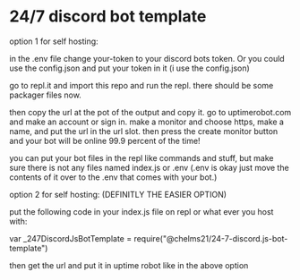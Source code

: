 # 24/7 discord bot template

option 1 for self hosting:

in the .env file change your-token to your discord bots token. Or you could use the config.json and put your token in it (i use the config.json)

go to repl.it and import this repo and run the repl. there should be some packager files now.

then copy the url at the pot of the output and copy it. go to uptimerobot.com and make an account or sign in. make a monitor and choose https, make a name, and put the url in the url slot. then press the create monitor button and your bot will be online 99.9 percent of the time!

you can put your bot files in the repl like commands and stuff, but make sure there is not any files named index.js or .env (.env is okay just move the contents of it over to the .env that comes with your bot.)

option 2 for self hosting: (DEFINITLY THE EASIER OPTION)

put the following code in your index.js file on repl or what ever you host with:

var _247DiscordJsBotTemplate = require("@chelms21/24-7-discord.js-bot-template")

then get the url and put it in uptime robot like in the above option
